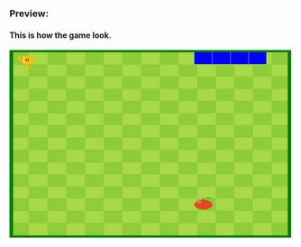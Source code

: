 ### Preview:
#### This is how the game look.
<img src="Snake.PNG" alt="Trulli" width="500" height="333"><br><br><br>
